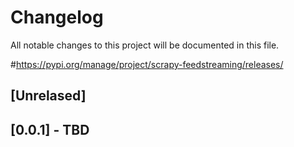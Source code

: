 # Changelog
All notable changes to this project will be documented in this file.

\#https://pypi.org/manage/project/scrapy-feedstreaming/releases/

## [Unrelased]
 

## [0.0.1] - TBD
<!--
### Added 
### Changed
### Removed
-->
